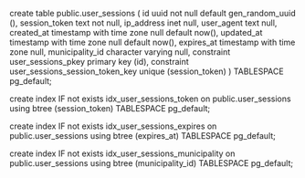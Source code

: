 create table public.user_sessions (
  id uuid not null default gen_random_uuid (),
  session_token text not null,
  ip_address inet null,
  user_agent text null,
  created_at timestamp with time zone null default now(),
  updated_at timestamp with time zone null default now(),
  expires_at timestamp with time zone null,
  municipality_id character varying null,
  constraint user_sessions_pkey primary key (id),
  constraint user_sessions_session_token_key unique (session_token)
) TABLESPACE pg_default;

create index IF not exists idx_user_sessions_token on public.user_sessions using btree (session_token) TABLESPACE pg_default;

create index IF not exists idx_user_sessions_expires on public.user_sessions using btree (expires_at) TABLESPACE pg_default;

create index IF not exists idx_user_sessions_municipality on public.user_sessions using btree (municipality_id) TABLESPACE pg_default;